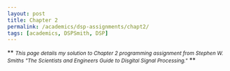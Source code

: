 ```yaml
---
layout: post
title: Chapter 2
permalink: /academics/dsp-assignments/chapt2/
tags: [academics, DSPSmith, DSP]
---
```

\*\* <small>*This page details my solution to Chapter 2 programming assignment from Stephen W. Smiths "The Scientists and Engineers
Guide to Disgital Signal Processing."*</small> \*\*


